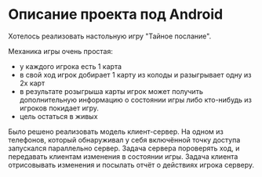 # Описание проекта под Android

Хотелось реализовать настольную игру "Тайное послание".

Механика игры очень простая:
* у каждого игрока есть 1 карта
* в свой ход игрок добирает 1 карту из колоды 
  и разыгрывает одну из 2х карт
* в результате розыгрыша карты игрок может получить
  дополнительную информацию о состоянии игры либо
  кто-нибудь из игроков покидает игру.
* цель остаться в живых

Было решено реализовать модель клиент-сервер.
На одном из телефонов, который обнаруживал у себя
включённой точку доступа запускался параллельно сервер.
Задача сервера пороверять ход, и передавать клиентам
изменения в состоянии игры. Задача клиента отрисовывать
изменения и посылать отчёт о действиях игрока серверу.



